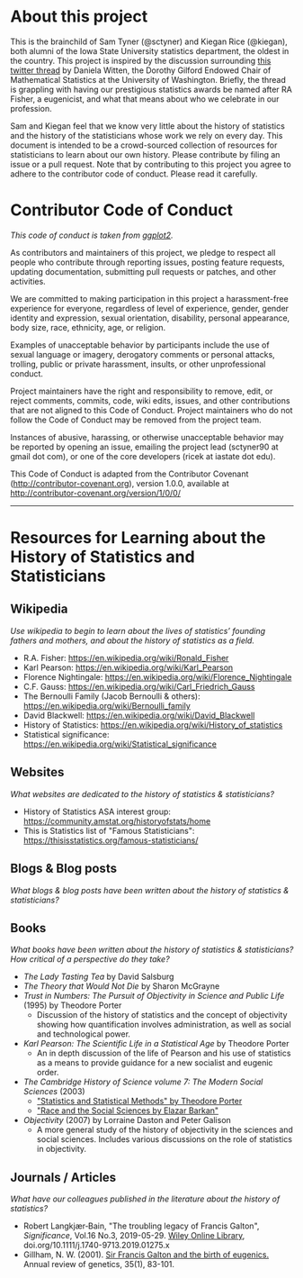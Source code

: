 # About this project

This is the brainchild of Sam Tyner (@sctyner) and Kiegan Rice (@kiegan), both alumni of the Iowa State University statistics department, the oldest in the country. This project is inspired by the discussion surrounding [this twitter thread](https://twitter.com/daniela_witten/status/1268392721275744256?s=20) by Daniela Witten, the Dorothy Gilford Endowed Chair of Mathematical Statistics at the University of Washington. Briefly, the thread is grappling with having our prestigious statistics awards be named after RA Fisher, a eugenicist, and what that means about who we celebrate in our profession. 

Sam and Kiegan feel that we know very little about the history of statistics and the history of the statisticians whose work we rely on every day. This document is intended to be a crowd-sourced collection of resources for statisticians to learn about our own history. Please contribute by filing an issue or a pull request. Note that by contributing to this project you agree to adhere to the contributor code of conduct. Please read it carefully.

# Contributor Code of Conduct

*This code of conduct is taken from [ggplot2](https://github.com/tidyverse/ggplot2/blob/master/CODE_OF_CONDUCT.md).*

As contributors and maintainers of this project, we pledge to respect all people who 
contribute through reporting issues, posting feature requests, updating documentation,
submitting pull requests or patches, and other activities.

We are committed to making participation in this project a harassment-free experience for
everyone, regardless of level of experience, gender, gender identity and expression,
sexual orientation, disability, personal appearance, body size, race, ethnicity, age, or religion.

Examples of unacceptable behavior by participants include the use of sexual language or
imagery, derogatory comments or personal attacks, trolling, public or private harassment,
insults, or other unprofessional conduct.

Project maintainers have the right and responsibility to remove, edit, or reject comments,
commits, code, wiki edits, issues, and other contributions that are not aligned to this 
Code of Conduct. Project maintainers who do not follow the Code of Conduct may be removed 
from the project team.

Instances of abusive, harassing, or otherwise unacceptable behavior may be reported by 
opening an issue, emailing the project lead (sctyner90 at gmail dot com), or one of the core developers (ricek at iastate dot edu).

This Code of Conduct is adapted from the Contributor Covenant 
(http://contributor-covenant.org), version 1.0.0, available at 
http://contributor-covenant.org/version/1/0/0/

---

# Resources for Learning about the History of Statistics and Statisticians

## Wikipedia 

*Use wikipedia to begin to learn about the lives of statistics’ founding fathers and mothers, and about the history of statistics as a field.*  

- R.A. Fisher: https://en.wikipedia.org/wiki/Ronald_Fisher
- Karl Pearson: https://en.wikipedia.org/wiki/Karl_Pearson
- Florence Nightingale: https://en.wikipedia.org/wiki/Florence_Nightingale
- C.F. Gauss: https://en.wikipedia.org/wiki/Carl_Friedrich_Gauss
- The Bernoulli Family (Jacob Bernoulli & others): https://en.wikipedia.org/wiki/Bernoulli_family 
- David Blackwell: https://en.wikipedia.org/wiki/David_Blackwell
- History of Statistics: https://en.wikipedia.org/wiki/History_of_statistics
- Statistical significance: https://en.wikipedia.org/wiki/Statistical_significance


## Websites 

*What websites are dedicated to the history of statistics & statisticians?* 

- History of Statistics ASA interest group: https://community.amstat.org/historyofstats/home 
- This is Statistics list of "Famous Statisticians": https://thisisstatistics.org/famous-statisticians/ 

## Blogs & Blog posts

*What blogs & blog posts have been written about the history of statistics & statisticians?*

## Books 

*What books have been written about the history of statistics & statisticians? How critical of a perspective do they take?* 

- *The Lady Tasting Tea* by David Salsburg
- *The Theory that Would Not Die* by Sharon McGrayne 
- *Trust in Numbers: The Pursuit of Objectivity in Science and Public Life* (1995) by Theodore Porter
  - Discussion of the history of statistics and the concept of objectivity showing how quantification involves administration, as well as social and technological power.
- *Karl Pearson: The Scientific Life in a Statistical Age* by Theodore Porter
  - An in depth discussion of the life of Pearson and his use of statistics as a means to provide guidance for a new socialist and eugenic order.
- *The Cambridge History of Science volume 7: The Modern Social Sciences* (2003)
  - ["Statistics and Statistical Methods" by Theodore Porter](https://doi.org/10.1017/CHOL9780521594424.015)
  - ["Race and the Social Sciences by Elazar Barkan"](https://doi.org/10.1017/CHOL9780521594424.042)
- *Objectivity* (2007) by Lorraine Daston and Peter Galison
  - A more general study of the history of objectivity in the sciences and social sciences. Includes various discussions on the role of statistics in objectivity.

## Journals / Articles

*What have our colleagues published in the literature about the history of statistics?* 

- Robert Langkjær‐Bain, "The troubling legacy of Francis Galton", _Significance_, Vol.16 No.3, 2019-05-29. [Wiley Online Library](https://rss.onlinelibrary.wiley.com/doi/10.1111/j.1740-9713.2019.01275.x), doi.org/10.1111/j.1740-9713.2019.01275.x
- Gillham, N. W. (2001). [Sir Francis Galton and the birth of eugenics.](https://www.annualreviews.org/doi/abs/10.1146/annurev.genet.35.102401.090055?journalCode=genet) Annual review of genetics, 35(1), 83-101.



